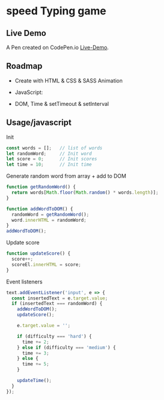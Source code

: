 
# speed Typing game
## Live Demo
A Pen created on CodePen.io [Live-Demo](https://codepen.io/sajjad-10/pen/OJzYmdV?editors=1010).

## Roadmap

- Create with HTML & CSS & SASS Animation

- JavaScript:

-  DOM, Time & setTimeout & setInterval

## Usage/javascript
Init
```javascript
const words = [];   // list of words 
let randomWord;     // Init word 
let score = 0;      // Init scores
let time = 10;      // Init time
```
Generate random word from array + add to DOM
```javascript
function getRandomWord() {
  return words[Math.floor(Math.random() * words.length)];
}

function addWordToDOM() {
  randomWord = getRandomWord();
  word.innerHTML = randomWord;
}
addWordToDOM();
```
Update score
```javascript
function updateScore() {
  score++;
  scoreEl.innerHTML = score;
}
```
Event listeners
```javascript
text.addEventListener('input', e => {
  const insertedText = e.target.value;
  if (insertedText === randomWord) {
    addWordToDOM();
    updateScore();

    e.target.value = '';

    if (difficulty === 'hard') {
      time += 2;
    } else if (difficulty === 'medium') {
      time += 3;
    } else {
      time += 5;
    }

    updateTime();
  }
});
```
